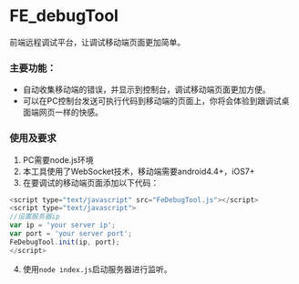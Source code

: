 # FE_debugTool
前端远程调试平台，让调试移动端页面更加简单。
### 主要功能：
*  自动收集移动端的错误，并显示到控制台，调试移动端页面更加方便。
*  可以在PC控制台发送可执行代码到移动端的页面上，你将会体验到跟调试桌面端网页一样的快感。

### 使用及要求
1. PC需要node.js环境
2. 本工具使用了WebSocket技术，移动端需要android4.4+，iOS7+
3. 在要调试的移动端页面添加以下代码：
``` javascript
<script type="text/javascript" src="FeDebugTool.js"></script>
<script type="text/javascript">
//设置服务器ip
var ip = 'your server ip';
var port = 'your server port';
FeDebugTool.init(ip, port);
</script>
```
4. 使用`node index.js`启动服务器进行监听。
